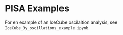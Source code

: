 # PISA Examples

For en example of an IceCube oscilaltion analysis, see `IceCube_3y_oscillations_example.ipynb`.